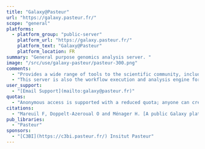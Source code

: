 ```yaml
---
title: "Galaxy@Pasteur"
url: "https://galaxy.pasteur.fr/"
scope: "general"
platforms:
  - platform_group: "public-server"
    platform_url: "https://galaxy.pasteur.fr/"
    platform_text: "Galaxy@Pasteur"
    platform_location: FR
summary: "General purpose genomics analysis server. "
image: "/src/use/galaxy-pasteur/pasteur-300.png"
comments:
  - "Provides a wide range of tools to the scientific community, including tools that have been created at the Institut Pasteur i.e. [TXSScan](https://doi.org/10.1038/srep23080), [alienTrimmer](https://doi.org/10.1016/j.ygeno.2013.07.011), [PhageTerm](https://doi.org/10.1101/108100), [SARTools Deseq2](https://doi.org/10.1371/journal.pone.0157022) ..."
  - "This server is also the workflow execution and analysis engine for the [NGPhylogeny.fr](/src/use/ngphylogeny/index.md), [ARIAweb](/src/use/ariaweb/index.md), and [SHAMAN](/src/use/shaman/index.md) servers.  None of them looks like Galaxy, but they use the Galaxy@Pasteur server for data analysis and workflow execution. "
user_support:
  - "[Email Support](mailto:galaxy@pasteur.fr)"
quotas:
  - "Anonymous access is supported with a reduced quota; anyone can create an account."
citations:
  - "Mareuil F, Doppelt-Azeroual O and Ménager H. [A public Galaxy platform at Pasteur used as an execution engine for web services](http://dx.doi.org/10.7490/f1000research.1114334.1). *F1000Research* 2017, 6:1030 (poster) (doi: 10.7490/f1000research.1114334.1)"
pub_libraries:
  - "Pasteur"
sponsors:
  - "[C3BI](https://c3bi.pasteur.fr/) Insitut Pasteur"
---
```


